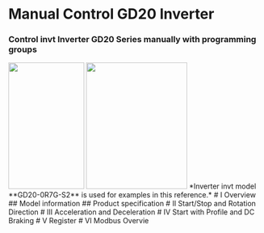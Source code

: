 # Manual Control GD20 Inverter
### Control **invt** Inverter GD20 Series manually with programming groups  
<img src="https://i.imgur.com/3k4Hsev.jpg" width="150" height="250">
<img src="https://i.imgur.com/robAkFR.png" width="200" height="250">
*Inverter invt model **GD20-0R7G-S2** is used for examples in this reference.*
# I   Overview
## Model information
## Product specification
# II  Start/Stop and Rotation Direction 
# III Acceleration and Deceleration
# IV  Start with Profile and DC Braking
# V   Register
# VI  Modbus Overvie
